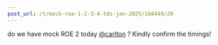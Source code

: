 ```yaml
---
post_url: /t/mock-roe-1-2-3-4-tds-jan-2025/168449/29
---
```

do we have mock ROE 2 today [@carlton](/u/carlton) ? Kindly confirm the timings!
